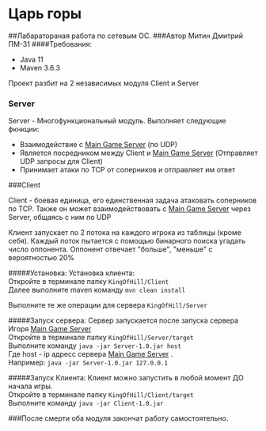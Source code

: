 # Царь горы
##Лабаратораная работа по сетевым ОС.
###Автор Митин Дмитрий ПМ-31
####Требования:
<ul>
    <li>Java 11</li>
    <li>Maven 3.6.3</li>
</ul>
Проект разбит на 2 независимых модуля Client и Server <br>

### Server
<p>Server - Многофункциональный модуль. Выполняет следующие фкнкции:</p>
<ul>
    <li>Взаимодействие с <a href="https://github.com/Demonorium/MainGameServer">Main Game Server</a> (по UDP)</li>
    <li>Является посредником между Client и <a href="https://github.com/Demonorium/MainGameServer">Main Game Server</a> (Отправляет UDP запросы для Client)</li>
    <li>Принимает атаки по TCP от соперников и отправляет им ответ</li>
</ul>

###Client
<p>Client  - боевая единица, его единственная задача атаковать соперников по TCP. Также он
 может взаимодействовать с <a href="https://github.com/Demonorium/MainGameServer">Main Game Server</a> 
 через Server, общаясь с ним по UDP</p>
 
 <p>Клиент запускает по 2 потока на каждого игрока из таблицы (кроме себя). Каждый 
 поток пытается с помощью бинарного поиска угадать число оппонента. Оппонент отвечает "больше", "меньше" 
 с вероятностью 20%</p>


#####Установка:
Установка клиента: <br>
Откройте в терминале папку `KingOfHill/Client` <br>
Далее выполните maven команду `mvn clean install` <br>

Выполните те же операции для сервера `KingOfHill/Server`

#####Запуск сервера:
Сервер запускается после запуска сервера Игоря <a href="https://github.com/Demonorium/MainGameServer">Main Game Server</a> <br>
Откройте в терминале папку `KingOfHill/Server/target` <br>
Выполните команду `java -jar Server-1.0.jar host` <br>
Где host - ip адресс сервера <a href="https://github.com/Demonorium/MainGameServer">Main Game Server</a> 
. <br> Например: `java -jar Server-1.0.jar 127.0.0.1`<br>

#####Запуск Клиента:
Клиент можно запустить в любой момент ДО начала игры. <br>
Откройте в терминале папку `KingOfHill/Client/target` <br>
Выполните команду `java -jar Client-1.0.jar` <br>

###После смерти оба модуля закончат работу самостоятельно.
